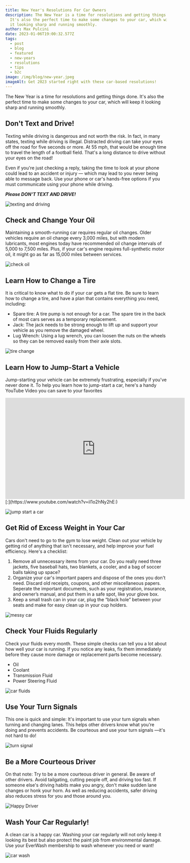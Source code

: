 ```yaml
---
title: New Year's Resolutions For Car Owners
description: The New Year is a time for resolutions and getting things done.
  It's also the perfect time to make some changes to your car, which will keep
  it looking sharp and running smoothly.
author: Max Pulcini
date: 2023-01-06T19:00:32.577Z
tags:
  - post
  - blog
  - featured
  - new-years
  - resolutions
  - tips
  - b2c
image: /img/blog/new-year.jpeg
imageAlt: Get 2023 started right with these car-based resolutions!
---
```

The New Year is a time for resolutions and getting things done. It's also the perfect time to make some changes to your car, which will keep it looking sharp and running smoothly. 

## Don't Text and Drive!

Texting while driving is dangerous and not worth the risk. In fact, in many states, texting while driving is illegal. Distracted driving can take your eyes off the road for five seconds or more. At 55 mph, that would be enough time to travel the length of a football field. That's a long distance to drive without your eyes on the road!

Even if you're just checking a reply, taking the time to look at your phone could lead to an accident or injury — which may lead to you never being able to message back. Use your phone or car's hands-free options if you must communicate using your phone while driving.

***Please DON'T TEXT AND DRIVE!***

![texting and driving](/img/blog/text-driving.jpeg "texting and driving")

## Check and Change Your Oil

Maintaining a smooth-running car requires regular oil changes. Older vehicles require an oil change every 3,000 miles, but with modern lubricants, most engines today have recommended oil change intervals of 5,000 to 7,500 miles. Plus, if your car's engine requires full-synthetic motor oil, it might go as far as 15,000 miles between services.

![check oil](/img/blog/check-oil.jpeg "check oil")

## Learn How to Change a Tire

It is critical to know what to do if your car gets a flat tire. Be sure to learn how to change a tire, and have a plan that contains everything you need, including:

* Spare tire: A tire pump is not enough for a car. The spare tire in the back of most cars serves as a temporary replacement.
* Jack: The jack needs to be strong enough to lift up and support your vehicle as you remove the damaged wheel.
* Lug Wrench: Using a lug wrench, you can loosen the nuts on the wheels so they can be removed easily from their axle slots.

![tire change](/img/blog/tire-change.jpeg "tire change")

## Learn How to Jump-Start a Vehicle

Jump-starting your vehicle can be extremely frustrating, especially if you've never done it. To help you learn how to jump-start a car, here's a handy YouTube Video you can save to your favorites

<iframe width="560" height="315" src="https://www.youtube.com/embed/iI1o2hNy2hE" title="YouTube video player" frameborder="0" allow="accelerometer; autoplay; clipboard-write; encrypted-media; gyroscope; picture-in-picture; web-share" allowfullscreen></iframe>[:](https://www.youtube.com/watch?v=iI1o2hNy2hE:)

![jump start a car](/img/blog/jump-a-car.jpeg "jump start a car")

## Get Rid of Excess Weight in Your Car

Cars don't need to go to the gym to lose weight. Clean out your vehicle by getting rid of anything that isn't necessary, and help improve your fuel efficiency. Here's a checklist:

1. Remove all unnecessary items from your car. Do you really need three jackets, five baseball hats, two blankets, a cooler, and a bag of soccer balls taking up space?
2. Organize your car's important papers and dispose of the ones you don't need. Discard old receipts, coupons, and other miscellaneous papers. Seperate the important documents, such as your registration, insurance, and owner’s manual, and put them in a safe spot, like your glove box.
3. Keep a small trash can in your car, plug the “black hole” between your seats and make for easy clean up in your cup holders.  

![messy car](/img/blog/messy-car.jpeg "messy car")

## Check Your Fluids Regularly

Check your fluids every month. These simple checks can tell you a lot about how well your car is running. If you notice any leaks, fix them immediately before they cause more damage or replacement parts become necessary.

* Oil
* Coolant
* Transmission Fluid
* Power Steering Fluid

![car fluids](/img/blog/car-fluids.jpeg "car fluids")

## Use Your Turn Signals

This one is quick and simple: It's important to use your turn signals when turning and changing lanes. This helps other drivers know what you're doing and prevents accidents. Be courteous and use your turn signals —it's not hard to do!

![turn signal](/img/blog/turn-signal.jpeg "turn sigal")

## Be a More Courteous Driver

On that note: Try to be a more courteous driver in general. Be aware of other drivers. Avoid tailgating, cutting people off, and driving too fast. If someone else's driving habits make you angry, don't make sudden lane changes or honk your horn. As well as reducing accidents, safer driving also reduces stress for you and those around you.

![Happy Driver](/img/blog/happy-driver.jpeg "Happy Driver")

## Wash Your Car Regularly!

A clean car is a happy car. Washing your car regularly will not only keep it looking its best but also protect the paint job from environmental damage. Use your EverWash membership to wash whenever you need or want!

![car wash](/img/blog/car-wash.jpeg "car wash")